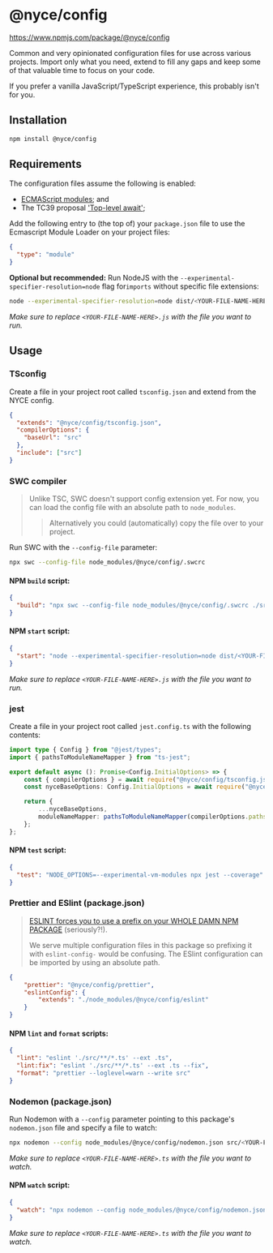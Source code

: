 # @nyce/config

https://www.npmjs.com/package/@nyce/config

Common and very opinionated configuration files for use across various projects. Import only what you need, extend to fill any gaps and keep some of that valuable time to focus on your code.

If you prefer a vanilla JavaScript/TypeScript experience, this probably isn't for you.

## Installation

```bash
npm install @nyce/config
```

## Requirements

The configuration files assume the following is enabled:
- [ECMAScript modules](https://nodejs.org/api/esm.html#modules-ecmascript-modules); and 
- The TC39 proposal ['Top-level await'](https://github.com/tc39/proposal-top-level-await);

Add the following entry to (the top of) your `package.json` file to use the Ecmascript Module Loader on your project files:

```json
{
  "type": "module"
}
```

**Optional but recommended:** Run NodeJS with the `--experimental-specifier-resolution=node` flag for`imports` without specific file extensions:

```bash
node --experimental-specifier-resolution=node dist/<YOUR-FILE-NAME-HERE>.js
```

*Make sure to replace `<YOUR-FILE-NAME-HERE>.js` with the file you want to run.*

## Usage

### TSconfig

Create a file in your project root called `tsconfig.json` and extend from the NYCE config.

```json
{
  "extends": "@nyce/config/tsconfig.json",
  "compilerOptions": {
    "baseUrl": "src"
  },
  "include": ["src"]
}
```

### SWC compiler

> Unlike TSC, SWC doesn't support config extension yet. For now, you can load the config file with an absolute path to `node_modules`. 
>> Alternatively you could (automatically) copy the file over to your project.

Run SWC with the `--config-file` parameter:

```bash
npx swc --config-file node_modules/@nyce/config/.swcrc
```

#### NPM `build` script:

```json
{
  "build": "npx swc --config-file node_modules/@nyce/config/.swcrc ./src -d dist"
}
```

#### NPM `start` script:

```json
{
  "start": "node --experimental-specifier-resolution=node dist/<YOUR-FILE-NAME-HERE>.js"
}
```

*Make sure to replace `<YOUR-FILE-NAME-HERE>.js` with the file you want to run.*

### jest

Create a file in your project root called `jest.config.ts` with the following contents:

```typescript
import type { Config } from "@jest/types";
import { pathsToModuleNameMapper } from "ts-jest";

export default async (): Promise<Config.InitialOptions> => {
    const { compilerOptions } = await require("@nyce/config/tsconfig.json");
    const nyceBaseOptions: Config.InitialOptions = await require("@nyce/config/jest.cjs");

    return {
        ...nyceBaseOptions,
        moduleNameMapper: pathsToModuleNameMapper(compilerOptions.paths, { prefix: "<rootDir>/src/" }) ?? {},
    };
};
```

#### NPM `test` script:
```json
{
  "test": "NODE_OPTIONS=--experimental-vm-modules npx jest --coverage"
}
```

### Prettier and ESlint (package.json)

> [ESLINT forces you to use a prefix on your WHOLE DAMN NPM PACKAGE](https://eslint.org/docs/latest/developer-guide/shareable-configs#npm-scoped-modules) (seriously?!).
>
> We serve multiple configuration files in this package so prefixing it with `eslint-config-` would be confusing. The ESlint configuration can be imported by using an absolute path.

```json
{
    "prettier": "@nyce/config/prettier",
    "eslintConfig": {
        "extends": "./node_modules/@nyce/config/eslint"
    }
}

```

#### NPM `lint` and `format` scripts:

```json
{
  "lint": "eslint './src/**/*.ts' --ext .ts",
  "lint:fix": "eslint './src/**/*.ts' --ext .ts --fix",
  "format": "prettier --loglevel=warn --write src"
}
```
### Nodemon (package.json)

Run Nodemon with a `--config` parameter pointing to this package's `nodemon.json` file and specify a file to watch:

```bash
npx nodemon --config node_modules/@nyce/config/nodemon.json src/<YOUR-FILE-NAME-HERE>.ts"
```

*Make sure to replace `<YOUR-FILE-NAME-HERE>.ts` with the file you want to watch.*

#### NPM `watch` script:

```json
{
  "watch": "npx nodemon --config node_modules/@nyce/config/nodemon.json src/<YOUR-FILE-NAME-HERE>.ts"
}
```

*Make sure to replace `<YOUR-FILE-NAME-HERE>.ts` with the file you want to watch.*
